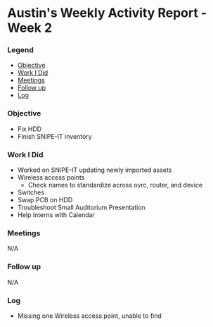 # Austin's Weekly Activity Report - Week 2
### Legend
 - [Objective](#objective)
 - [Work I Did](#work-i-did)
 - [Meetings](#meetings)
 - [Follow up](#follow-up)
 - [Log](#log)

### Objective
 - Fix HDD
 - Finish SNIPE-IT inventory

### Work I Did
 - Worked on SNIPE-IT updating newly imported assets
  - Wireless access points
    - Check names to standardize across ovrc, router, and device
  - Switches
 - Swap PCB on HDD
 - Troubleshoot Small Auditorium Presentation
 - Help interns with Calendar

### Meetings
N/A
### Follow up
N/A
### Log
  - Missing one Wireless access point, unable to find
